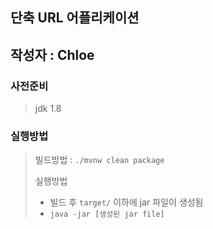 ## 단축 URL 어플리케이션
## 작성자 :  Chloe
### 사전준비
> jdk 1.8

### 실행방법
> 빌드방법 : `./mvnw clean package`
>  
> 실행방법
>    - 빌드 후 `target/` 이하에 jar 파일이 생성됨
>    -  `java -jar [생성된 jar file]`
